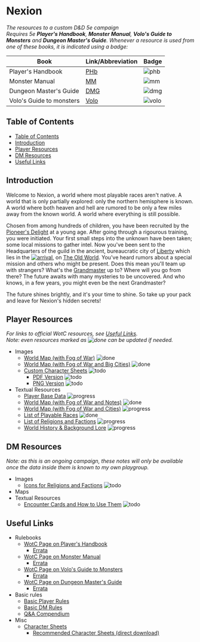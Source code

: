 # Nexion
*The resources to a custom D&D 5e campaign*  
*Requires 5e **Player's Handbook**, **Monster Manual**, **Volo's Guide to Monsters** and **Dungeon Master's Guide**. Whenever a resource is used from one of these books, it is indicated using a badge:*

Book | Link/Abbreviation | Badge
 --- | --- | ---
Player's Handbook | [PHb][link_phb] | ![phb]
Monster Manual | [MM][link_mm] | ![mm]
Dungeon Master's Guide | [DMG][link_dmg] | ![dmg]
Volo's Guide to monsters | [Volo][link_volo] | ![volo]

## Table of Contents
 - [Table of Contents](./README.md#table-of-contents)
 - [Introduction](./README.md#introduction)
 - [Player Resources](./README.md#player-resources)
 - [DM Resources](./README.md#dm-resources)
 - [Useful Links](./README.md#useful-links)

## Introduction
Welcome to Nexion, a world where most playable races aren't native. A world that is only partially explored: only the northern hemisphere is known. A world where both heaven and hell are rumored to be only a few miles away from the known world. A world where everything is still possible.

Chosen from among hundreds of children, you have been recruited by the [Pioneer's Delight](./player/factions.md#pioneers-delight) at a young age. After going through a rigourous training, you were initiated. Your first small steps into the unknown have been taken; some local missions to gather intel. Now you've been sent to the Headquarters of the guild in the ancient, bureaucratic city of [Liberty](./player/world_fow_cities.md#liberty) which lies in the [![arrival]](./player/world_fow.md#arrival-plains), on [The Old World](./player/world_fow.md#the-old-world). You've heard rumors about a special mission and others who might be present. Does this mean you'll team up with strangers? What's the [Grandmaster](./player/factions.md#pioneers-delight) up to? Where will you go from there? The future awaits with many mysteries to be uncovered. And who knows, in a few years, you might even be the next Grandmaster?

The future shines brightly, and it's your time to shine. So take up your pack and leave for Nexion's hidden secrets!

## Player Resources
*For links to official WotC resources, see [Useful Links](./README.md#useful-links).*  
*Note: even resources marked as ![done] can be updated if needed.*
 - Images
    - [World Map (with Fog of War)](./imgs/world_fow.png) ![done]
    - [World Map (with Fog of War and Big Cities)](./imgs/world_fow_cities.png) ![done]
    - [Custom Character Sheets](./player/charsheets.md) ![todo]
      - [PDF Version](./res/sheets.pdf) ![todo]
      - [PNG Version](./res/sheets.png) ![todo]
 - Textual Resources
    - [Player Base Data](./player/base.md) ![progress]
    - [World Map (with Fog of War and Notes)](./player/world_fow.md) ![done]
    - [World Map (with Fog of War and Cities)](./player/world_fow_cities.md) ![progress]
    - [List of Playable Races](./player/races.md) ![done]
    - [List of Religions and Factions](./player/factions.md) ![progress]
    - [World History & Background Lore](./player/world-hist.md) ![progress]

## DM Resources
*Note: as this is an ongoing campaign, these notes will only be available once the data inside them is known to my own playgroup.*
  - Images
    - [Icons for Religions and Factions](./dm/icons_relfact.md) ![todo]
  - Maps
  - Textual Resources
    - [Encounter Cards and How to Use Them](./dm/enc_cards.md) ![todo]

## Useful Links
 - Rulebooks
     - [WotC Page on Player's Handbook][link_phb]
         - [Errata](https://media.wizards.com/2020/dnd/downloads/PH-Errata.pdf)
     - [WotC Page on Monster Manual][link_mm]
         - [Errata](https://media.wizards.com/2018/dnd/downloads/MM-Errata.pdf)
     - [WotC Page on Volo's Guide to Monsters][link_volo]
         - [Errata](https://media.wizards.com/2017/dnd/downloads/VGtM-Errata.pdf)
     - [WotC Page on Dungeon Master's Guide][link_dmg]
         - [Errata](https://media.wizards.com/2018/dnd/downloads/DMG-Errata.pdf)
 - Basic rules
     - [Basic Player Rules](https://dnd.wizards.com/products/tabletop/players-basic-rules)
     - [Basic DM Rules](https://dnd.wizards.com/products/tabletop/dm-basic-rules)
     - [Q&A Compendium](https://media.wizards.com/2019/dnd/downloads/SA-Compendium.pdf)
 - Misc
     - [Character Sheets](https://dnd.wizards.com/charactersheets)
         - [Recommended Character Sheets (direct download)](https://media.wizards.com/2014/downloads/dnd/5E_CHARACTERSHEETSV3.ZIP)

[//]: # (links)
[link_phb]: https://dnd.wizards.com/products/tabletop-games/rpg-products/rpg_playershandbook
[link_mm]: https://dnd.wizards.com/products/tabletop-games/rpg-products/monster-manual
[link_volo]: https://dnd.wizards.com/products/tabletop-games/rpg-products/volos-guide-to-monsters
[link_dmg]: https://dnd.wizards.com/products/tabletop-games/rpg-products/dungeon-masters-guide

[phb]: https://img.shields.io/badge/resource-PHb-orange
[mm]: https://img.shields.io/badge/resource-MM-blue
[volo]: https://img.shields.io/badge/resource-Volo-lightgrey
[dmg]: https://img.shields.io/badge/resource-DMG-purple

[todo]: https://img.shields.io/badge/Status-To_Do-important
[progress]: https://img.shields.io/badge/Status-In_Progress-informational
[done]: https://img.shields.io/badge/status-Finished-success

[arrival]: https://img.shields.io/badge/-Arrival_Plains-green

